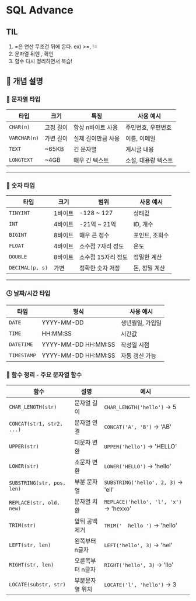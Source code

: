 
# SQL Advance 

## TIL
1. =은 연산 무조건 뒤에 온다. ex) >=, !=
2. 문자열 뒤엔 , 확인
3. 함수 다시 정리하면서 복습!

## 🧾 개념 설명

### 📄 문자열 타입

| 타입       | 크기     | 특징                     | 사용 예시       |
|------------|----------|--------------------------|-----------------|
| `CHAR(n)`  | 고정 길이 | 항상 n바이트 사용        | 주민번호, 우편번호 |
| `VARCHAR(n)` | 가변 길이 | 실제 길이만큼 사용      | 이름, 이메일    |
| `TEXT`     | ~65KB    | 긴 문자열                | 게시글 내용     |
| `LONGTEXT` | ~4GB     | 매우 긴 텍스트           | 소설, 대용량 텍스트 |

---

### 🔢 숫자 타입

| 타입       | 크기     | 범위                          | 사용 예시     |
|------------|----------|-------------------------------|----------------|
| `TINYINT`  | 1바이트  | -128 ~ 127                    | 상태값        |
| `INT`      | 4바이트  | -21억 ~ 21억                 | ID, 개수       |
| `BIGINT`   | 8바이트  | 매우 큰 정수                 | 포인트, 조회수 |
| `FLOAT`    | 4바이트  | 소수점 7자리 정도            | 온도           |
| `DOUBLE`   | 8바이트  | 소수점 15자리 정도           | 정밀한 계산    |
| `DECIMAL(p, s)` | 가변  | 정확한 숫자 저장             | 돈, 정밀 계산  |

---

### 🕓 날짜/시간 타입

| 타입        | 형식                   | 사용 예시         |
|-------------|------------------------|--------------------|
| `DATE`      | YYYY-MM-DD             | 생년월일, 가입일   |
| `TIME`      | HH:MM:SS               | 시간값             |
| `DATETIME`  | YYYY-MM-DD HH:MM:SS    | 작성일 시점        |
| `TIMESTAMP` | YYYY-MM-DD HH:MM:SS    | 자동 갱신 가능     |

### 🧮 함수 정리 - 주요 문자열 함수

| 함수 | 설명 | 예시 |
|------|------|------|
| `CHAR_LENGTH(str)` | 문자열 길이 | `CHAR_LENGTH('hello')` → 5 |
| `CONCAT(str1, str2, ...)` | 문자열 연결 | `CONCAT('A', 'B')` → 'AB' |
| `UPPER(str)` | 대문자 변환 | `UPPER('hello')` → 'HELLO' |
| `LOWER(str)` | 소문자 변환 | `LOWER('HELLO')` → 'hello' |
| `SUBSTRING(str, pos, len)` | 부분 문자열 | `SUBSTRING('hello', 2, 3)` → 'ell' |
| `REPLACE(str, old, new)` | 문자열 치환 | `REPLACE('hello', 'l', 'x')` → 'hexxo' |
| `TRIM(str)` | 앞뒤 공백 제거 | `TRIM('  hello ')` → 'hello' |
| `LEFT(str, len)` | 왼쪽부터 n글자 | `LEFT('hello', 3)` → 'hel' |
| `RIGHT(str, len)` | 오른쪽부터 n글자 | `RIGHT('hello', 3)` → 'llo' |
| `LOCATE(substr, str)` | 부분문자열 위치 | `LOCATE('l', 'hello')` → 3 |

